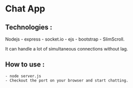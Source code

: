 # Chat App

## Technologies :

   Nodejs
	- express
	- socket.io
	- ejs
	- bootstrap
	- SlimScroll.

It can handle a lot of simultaneous connections without lag.

## How to use :

	- node server.js
	- Checkout the port on your browser and start chatting.
